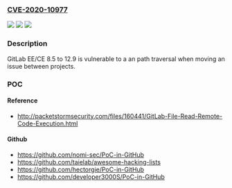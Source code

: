### [CVE-2020-10977](https://cve.mitre.org/cgi-bin/cvename.cgi?name=CVE-2020-10977)
![](https://img.shields.io/static/v1?label=Product&message=n%2Fa&color=blue)
![](https://img.shields.io/static/v1?label=Version&message=n%2Fa&color=blue)
![](https://img.shields.io/static/v1?label=Vulnerability&message=n%2Fa&color=brighgreen)

### Description

GitLab EE/CE 8.5 to 12.9 is vulnerable to a an path traversal when moving an issue between projects.

### POC

#### Reference
- http://packetstormsecurity.com/files/160441/GitLab-File-Read-Remote-Code-Execution.html

#### Github
- https://github.com/nomi-sec/PoC-in-GitHub
- https://github.com/taielab/awesome-hacking-lists
- https://github.com/hectorgie/PoC-in-GitHub
- https://github.com/developer3000S/PoC-in-GitHub

